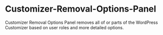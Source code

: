 # Customizer-Removal-Options-Panel
Customizer Removal Options Panel removes all of or parts of the WordPress Customizer based on user roles and more detailed options.
